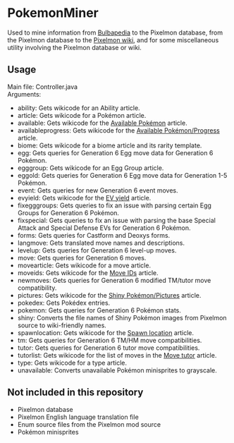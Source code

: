 # PokemonMiner
Used to mine information from [Bulbapedia](http://bulbapedia.bulbagarden.net/wiki/Main_Page) to the Pixelmon database, from the Pixelmon database to the [Pixelmon wiki](http://pixelmonmod.com/wiki/index.php?title=Main_Page), and for some miscellaneous utility involving the Pixelmon database or wiki.
## Usage
Main file: Controller.java  
Arguments:
* ability: Gets wikicode for an Ability article.
* article: Gets wikicode for a Pokémon article.
* available: Gets wikicode for the [Available Pokémon](http://pixelmonmod.com/wiki/index.php?title=Available_Pok%C3%A9mon) article.
* availableprogress: Gets wikicode for the [Available Pokémon/Progress](http://pixelmonmod.com/wiki/index.php?title=Available_Pok%C3%A9mon/Progress) article.
* biome: Gets wikicode for a biome article and its rarity template.
* egg: Gets queries for Generation 6 Egg move data for Generation 6 Pokémon.
* egggroup: Gets wikicode for an Egg Group article.
* eggold: Gets queries for Generation 6 Egg move data for Generation 1-5 Pokémon.
* event: Gets queries for new Generation 6 event moves.
* evyield: Gets wikicode for the [EV yield](http://pixelmonmod.com/wiki/index.php?title=EV_yield) article.
* fixegggroups: Gets queries to fix an issue with parsing certain Egg Groups for Generation 6 Pokémon.
* fixspecial: Gets queries to fix an issue with parsing the base Special Attack and Special Defense EVs for Generation 6 Pokémon.
* forms: Gets queries for Castform and Deoxys forms.
* langmove: Gets translated move names and descriptions.
* levelup: Gets queries for Generation 6 level-up moves.
* move: Gets queries for Generation 6 moves.
* movearticle: Gets wikicode for a move article.
* moveids: Gets wikicode for the [Move IDs](http://pixelmonmod.com/wiki/index.php?title=Move_IDs) article.
* newmoves: Gets queries for Generation 6 modified TM/tutor move compatibility.
* pictures: Gets wikicode for the [Shiny Pokémon/Pictures](http://pixelmonmod.com/wiki/index.php?title=Shiny_Pok%C3%A9mon/Pictures) article.
* pokedex: Gets Pokédex entries.
* pokemon: Gets queries for Generation 6 Pokémon stats.
* shiny: Converts the file names of Shiny Pokémon images from Pixelmon source to wiki-friendly names.
* spawnlocation: Gets wikicode for the [Spawn location](http://pixelmonmod.com/wiki/index.php?title=Spawn_location) article.
* tm: Gets queries for Generation 6 TM/HM move compatibilities.
* tutor: Gets queries for Generation 6 tutor move compatibilities.
* tutorlist: Gets wikicode for the list of moves in the [Move tutor](http://pixelmonmod.com/wiki/index.php?title=Move_tutor) article.
* type: Gets wikicode for a type article.
* unavailable: Converts unavailable Pokémon minisprites to grayscale.

## Not included in this repository
* Pixelmon database
* Pixelmon English language translation file
* Enum source files from the Pixelmon mod source
* Pokémon minisprites
